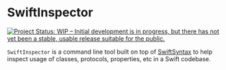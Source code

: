 # SwiftInspector

[![Project Status: WIP – Initial development is in progress, but there has not yet been a stable, usable release suitable for the public.](https://www.repostatus.org/badges/latest/wip.svg)](https://www.repostatus.org/#wip)

`SwiftInspector` is a command line tool built on top of [SwiftSyntax](https://github.com/apple/swift-syntax) to help inspect usage of classes, protocols, properties, etc in a Swift codebase.
